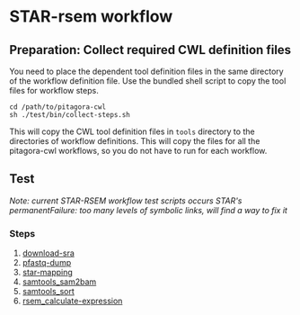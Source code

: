 # STAR-rsem workflow

## Preparation: Collect required CWL definition files

You need to place the dependent tool definition files in the same directory of the workflow definition file. Use the bundled shell script to copy the tool files for workflow steps.

```
cd /path/to/pitagora-cwl
sh ./test/bin/collect-steps.sh
```

This will copy the CWL tool definition files in `tools` directory to the directories of workflow definitions. This will copy the files for all the pitagora-cwl workflows, so you do not have to run for each workflow.

## Test

*Note: current STAR-RSEM workflow test scripts occurs STAR's permanentFailure: too many levels of symbolic links, will find a way to fix it*

### Steps

1. [download-sra](/tools/download-sra)
2. [pfastq-dump](/tools/pfastq-dump)
3. [star-mapping](/tools/star/mapping)
4. [samtools_sam2bam](/tools/samtools/sam2bam)
5. [samtools_sort](/tools/samtools/sort)
6. [rsem_calculate-expression](/tools/rsem/calculate-expression)
